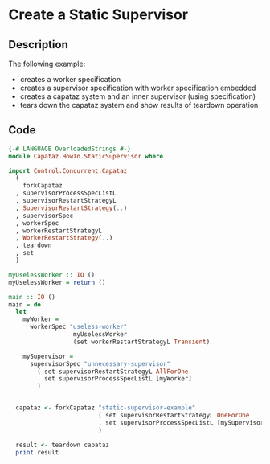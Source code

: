 # Create a Static Supervisor

## Description

The following example:

* creates a worker specification
* creates a supervisor specification with worker specification embedded
* creates a capataz system and an inner supervisor (using specification)
* tears down the capataz system and show results of teardown operation

## Code

```haskell
{-# LANGUAGE OverloadedStrings #-}
module Capataz.HowTo.StaticSupervisor where

import Control.Concurrent.Capataz
  (
    forkCapataz
  , supervisorProcessSpecListL
  , supervisorRestartStrategyL
  , SupervisorRestartStrategy(..)
  , supervisorSpec
  , workerSpec
  , workerRestartStrategyL
  , WorkerRestartStrategy(..)
  , teardown
  , set
  )

myUselessWorker :: IO ()
myUselessWorker = return ()

main :: IO ()
main = do
  let
    myWorker =
      workerSpec "useless-worker"
                  myUselessWorker
                  (set workerRestartStrategyL Transient)

    mySupervisor =
      supervisorSpec "unnecessary-supervisor"
        ( set supervisorRestartStrategyL AllForOne
        . set supervisorProcessSpecListL [myWorker]
        )


  capataz <- forkCapataz "static-supervisor-example"
                         ( set supervisorRestartStrategyL OneForOne
                         . set supervisorProcessSpecListL [mySupervisor]
                         )

  result <- teardown capataz
  print result
```
